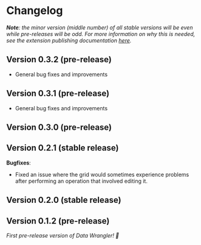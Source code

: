 # Changelog

_**Note**: the minor version (middle number) of all stable versions will be even while pre-releases will be odd. For more information on why this is needed, see the extension publishing documentation [here](<https://code.visualstudio.com/api/working-with-extensions/publishing-extension#prerelease-extensions>)._

## Version 0.3.2 (pre-release)
* General bug fixes and improvements

## Version 0.3.1 (pre-release)
* General bug fixes and improvements

## Version 0.3.0 (pre-release)

## Version 0.2.1 (stable release)

**Bugfixes**:
* Fixed an issue where the grid would sometimes experience problems after performing an operation that involved editing it.

## Version 0.2.0 (stable release)

## Version 0.1.2 (pre-release)
_First pre-release version of Data Wrangler! 🎉_
